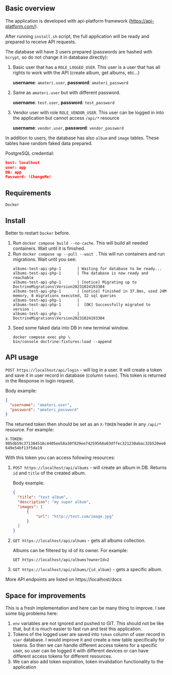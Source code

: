 ## Basic overview

The application is developed with api-platform framework (https://api-platform.com/).

After running `install.sh` script, the full application will be ready and prepared to receive API requests.

The database will have 3 users prepared (passwords are hashed with `bcrypt`, so do not change it in database directly):
    
1. Basic user that has a `ROLE_LOGGED_USER`. This user is a user that has
 all rights to work with the API (create album, get albums, etc...)

    **username**: `amateri.user`, **password**: `amateri_password`

2. Same as `amateri.user` but with different password.

   **username**: `test.user`, **password**: `test_password`

3. Vendor user with role `ROLE_VENDOR_USER`. This user can be logged in into the 
application but cannot access `/api/*` resource

   **username**: `vendor.user`, **password**: `vendor_password`

In addition to users, the database has also `album` and `image` tables. These tables have random faked data prepared.

PostgreSQL credential:
```json
host: localhost
user: app
DB: app
Password: !ChangeMe!
```

## Requirements

`Docker`

## Install

Better to restart `Docker` before.

1. Run ``docker compose build --no-cache``. This will build all needed containers. Wait until it is finished.
2. Run ``docker compose up --pull --wait ``. This will run containers and run migrations.
Wait until you see:
    ```
    albums-test-api-php-1       | Waiting for database to be ready...
    albums-test-api-php-1       | The database is now ready and reachable
    albums-test-api-php-1       | [notice] Migrating up to DoctrineMigrations\Version20231024193304
    albums-test-api-php-1       | [notice] finished in 37.8ms, used 24M memory, 8 migrations executed, 32 sql queries
    albums-test-api-php-1       | 
    albums-test-api-php-1       |  [OK] Successfully migrated to version :                                        
    albums-test-api-php-1       |       DoctrineMigrations\Version20231024193304  
    ```
3. Seed some faked data into DB in new terminal window.
    ```
    docker compose exec php \
    bin/console doctrine:fixtures:load --append
    ```

## API usage

`POST https://localhost/api/login` - will log in a user. It will create a token and save it in 
user record in database (column `token`). This token is returned in the Response in login request.

Body example:
```json
{
  "username": "amateri.user",
  "password": "amateri_password"
}
```

The returned token then should be set as an `X-TOKEN` header in any `/api/*` resource. For example:

```X-TOKEN: 905db59c371384518c4405ee58a30f829ee74259568a03dffec321230abac32b520ee0649e54bf13f5da19```

With this token you can access following resources:


1. `POST https://localhost/api/albums` - will create an album in DB. Returns `id` and `title` of the created album.

    Body example:
    ```json
    {
      "title": "test album",
      "description": "my super album",
      "images": [
          {
              "url": "http://test.com/image.jpg"
          }
      ]
    }
    ```

2. `GET https://localhost/api/albums` - gets all albums collection.
    
    Albums can be filtered by id of its owner. For example:

   `GET https://localhost/api/albums?ownerId=2`

3. `GET https://localhost/api/albums/{id_album}` - gets a specific album.

More API endpoints are listed on https://localhost/docs

## Space for improvements

This is a fresh implementation and here can be many thing to improve. I see some big problems here:
1. `env` variables are not ignored and pushed to GIT. This should not be like that,
but it is much easier to fast run and test this application.
2. Tokens of the logged user are saved into `token` column of user record in `user` database. 
I would improve it and create a new table specifically for tokens. So then we can handle different
access tokens for a specific user, so user can be logged it with different devices or can have different access tokens 
for different resources.
3. We can also add token expiration, token invalidation functionality to the application
